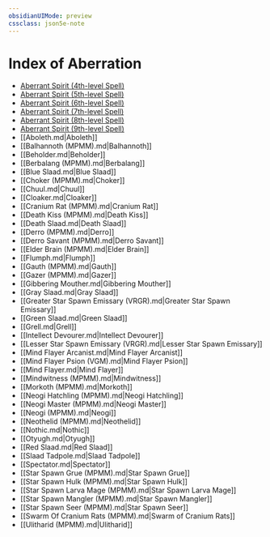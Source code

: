 ```yaml
---
obsidianUIMode: preview
cssclass: json5e-note
---
```

# Index of Aberration

- [Aberrant Spirit (4th-level Spell)](aberrant-spirit-4th-level-spell-tce.md)
- [Aberrant Spirit (5th-level Spell)](aberrant-spirit-5th-level-spell-tce.md)
- [Aberrant Spirit (6th-level Spell)](aberrant-spirit-6th-level-spell-tce.md)
- [Aberrant Spirit (7th-level Spell)](aberrant-spirit-7th-level-spell-tce.md)
- [Aberrant Spirit (8th-level Spell)](aberrant-spirit-8th-level-spell-tce.md)
- [Aberrant Spirit (9th-level Spell)](aberrant-spirit-9th-level-spell-tce.md)
- [[Aboleth.md|Aboleth]]
- [[Balhannoth (MPMM).md|Balhannoth]]
- [[Beholder.md|Beholder]]
- [[Berbalang (MPMM).md|Berbalang]]
- [[Blue Slaad.md|Blue Slaad]]
- [[Choker (MPMM).md|Choker]]
- [[Chuul.md|Chuul]]
- [[Cloaker.md|Cloaker]]
- [[Cranium Rat (MPMM).md|Cranium Rat]]
- [[Death Kiss (MPMM).md|Death Kiss]]
- [[Death Slaad.md|Death Slaad]]
- [[Derro (MPMM).md|Derro]]
- [[Derro Savant (MPMM).md|Derro Savant]]
- [[Elder Brain (MPMM).md|Elder Brain]]
- [[Flumph.md|Flumph]]
- [[Gauth (MPMM).md|Gauth]]
- [[Gazer (MPMM).md|Gazer]]
- [[Gibbering Mouther.md|Gibbering Mouther]]
- [[Gray Slaad.md|Gray Slaad]]
- [[Greater Star Spawn Emissary (VRGR).md|Greater Star Spawn Emissary]]
- [[Green Slaad.md|Green Slaad]]
- [[Grell.md|Grell]]
- [[Intellect Devourer.md|Intellect Devourer]]
- [[Lesser Star Spawn Emissary (VRGR).md|Lesser Star Spawn Emissary]]
- [[Mind Flayer Arcanist.md|Mind Flayer Arcanist]]
- [[Mind Flayer Psion (VGM).md|Mind Flayer Psion]]
- [[Mind Flayer.md|Mind Flayer]]
- [[Mindwitness (MPMM).md|Mindwitness]]
- [[Morkoth (MPMM).md|Morkoth]]
- [[Neogi Hatchling (MPMM).md|Neogi Hatchling]]
- [[Neogi Master (MPMM).md|Neogi Master]]
- [[Neogi (MPMM).md|Neogi]]
- [[Neothelid (MPMM).md|Neothelid]]
- [[Nothic.md|Nothic]]
- [[Otyugh.md|Otyugh]]
- [[Red Slaad.md|Red Slaad]]
- [[Slaad Tadpole.md|Slaad Tadpole]]
- [[Spectator.md|Spectator]]
- [[Star Spawn Grue (MPMM).md|Star Spawn Grue]]
- [[Star Spawn Hulk (MPMM).md|Star Spawn Hulk]]
- [[Star Spawn Larva Mage (MPMM).md|Star Spawn Larva Mage]]
- [[Star Spawn Mangler (MPMM).md|Star Spawn Mangler]]
- [[Star Spawn Seer (MPMM).md|Star Spawn Seer]]
- [[Swarm Of Cranium Rats (MPMM).md|Swarm of Cranium Rats]]
- [[Ulitharid (MPMM).md|Ulitharid]]
